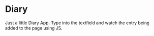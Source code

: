 # Diary

Just a little Diary App.
Type into the textfield and watch the entry being added to the page using JS.
